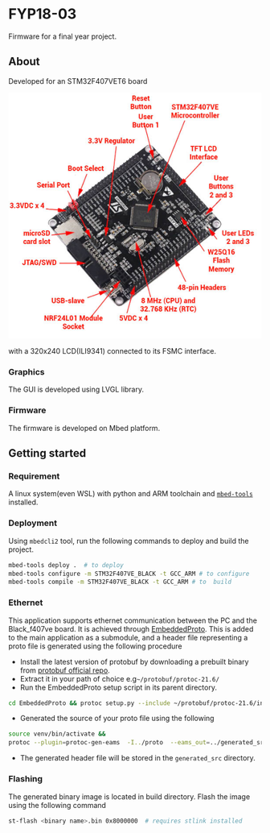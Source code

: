 # FYP18-03

Firmware for a final year project.

## About

Developed for an STM32F407VET6 board 

![STM32F407VET board](docs/imgs/STM32F407VE-board-features.jpg)

with a 320x240 LCD(ILI9341) connected to its FSMC interface.

### Graphics

The GUI is developed using LVGL library.

### Firmware

The firmware is developed on Mbed platform. 


## Getting started 

### Requirement

A linux system(even WSL) with python and ARM toolchain and [```mbed-tools```](https://os.mbed.com/docs/mbed-os/v6.15/build-tools/mbed-cli-2.html) installed.

### Deployment

Using ```mbedcli2``` tool, run the following commands to deploy and build the project.
```bash
mbed-tools deploy .  # to deploy 
mbed-tools configure -m STM32F407VE_BLACK -t GCC_ARM # to configure
mbed-tools compile -m STM32F407VE_BLACK -t GCC_ARM # to  build
```

### Ethernet
This application supports ethernet communication between the PC and the Black_f407ve board. 
It is achieved through [EmbeddedProto](https://github.com/Embedded-AMS/EmbeddedProto). This is added to the main application
as a submodule, and a header file representing a proto file is generated using the following procedure

* Install the latest version of protobuf by downloading a prebuilt binary from [protobuf official repo](https://github.com/protocolbuffers/protobuf/releases).
* Extract it in your path of choice e.g```~/protobuf/protoc-21.6/```
* Run the EmbeddedProto setup script in its parent directory.
```bash
cd EmbeddedProto && protoc setup.py --include ~/protobuf/protoc-21.6/include
```
* Generated the source of your proto file using the following
```bash
source venv/bin/activate &&
protoc --plugin=protoc-gen-eams  -I../proto  --eams_out=../generated_src  ../proto/eth_messages.proto 
```
* The generated header file will be stored in the ```generated_src``` directory.
### Flashing

The generated binary image is located in build directory. Flash the image using the following command

```bash
st-flash <binary name>.bin 0x8000000  # requires stlink installed 
```
